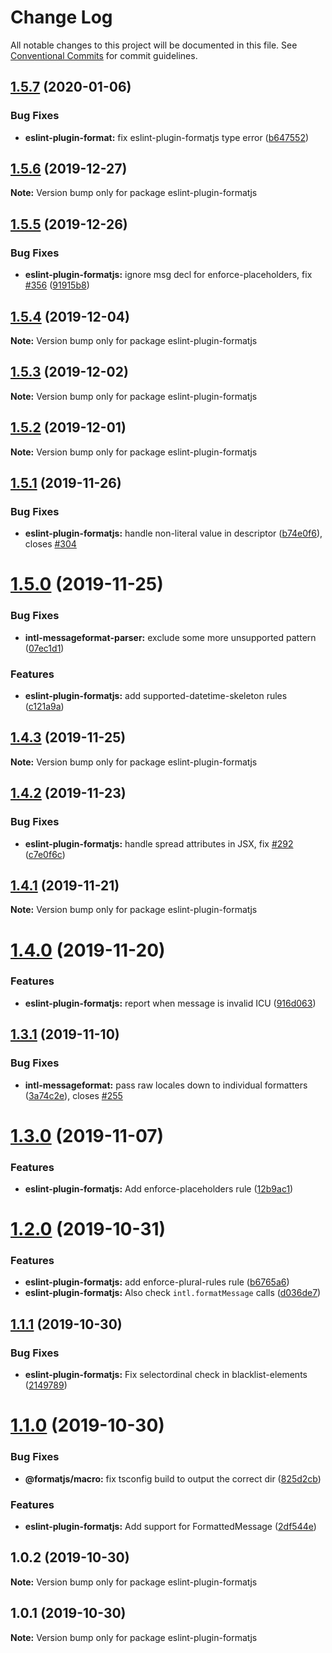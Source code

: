# Change Log

All notable changes to this project will be documented in this file.
See [Conventional Commits](https://conventionalcommits.org) for commit guidelines.

## [1.5.7](https://github.com/formatjs/formatjs/compare/eslint-plugin-formatjs@1.5.6...eslint-plugin-formatjs@1.5.7) (2020-01-06)


### Bug Fixes

* **eslint-plugin-format:** fix eslint-plugin-formatjs type error ([b647552](https://github.com/formatjs/formatjs/commit/b6475523bf816e2ac3be6c03d0b565fccb2b5c29))





## [1.5.6](https://github.com/formatjs/formatjs/compare/eslint-plugin-formatjs@1.5.5...eslint-plugin-formatjs@1.5.6) (2019-12-27)

**Note:** Version bump only for package eslint-plugin-formatjs





## [1.5.5](https://github.com/formatjs/formatjs/compare/eslint-plugin-formatjs@1.5.4...eslint-plugin-formatjs@1.5.5) (2019-12-26)


### Bug Fixes

* **eslint-plugin-formatjs:** ignore msg decl for enforce-placeholders, fix [#356](https://github.com/formatjs/formatjs/issues/356) ([91915b8](https://github.com/formatjs/formatjs/commit/91915b84eb9c37e069c6b457f4a7249908d58a56))





## [1.5.4](https://github.com/formatjs/formatjs/compare/eslint-plugin-formatjs@1.5.3...eslint-plugin-formatjs@1.5.4) (2019-12-04)

**Note:** Version bump only for package eslint-plugin-formatjs





## [1.5.3](https://github.com/formatjs/formatjs/compare/eslint-plugin-formatjs@1.5.2...eslint-plugin-formatjs@1.5.3) (2019-12-02)

**Note:** Version bump only for package eslint-plugin-formatjs





## [1.5.2](https://github.com/formatjs/formatjs/compare/eslint-plugin-formatjs@1.5.1...eslint-plugin-formatjs@1.5.2) (2019-12-01)

**Note:** Version bump only for package eslint-plugin-formatjs





## [1.5.1](https://github.com/formatjs/formatjs/compare/eslint-plugin-formatjs@1.5.0...eslint-plugin-formatjs@1.5.1) (2019-11-26)


### Bug Fixes

* **eslint-plugin-formatjs:** handle non-literal value in descriptor ([b74e0f6](https://github.com/formatjs/formatjs/commit/b74e0f63a022e1bff505df3dd2d8165c9c7ba8fc)), closes [#304](https://github.com/formatjs/formatjs/issues/304)





# [1.5.0](https://github.com/formatjs/formatjs/compare/eslint-plugin-formatjs@1.4.3...eslint-plugin-formatjs@1.5.0) (2019-11-25)


### Bug Fixes

* **intl-messageformat-parser:** exclude some more unsupported pattern ([07ec1d1](https://github.com/formatjs/formatjs/commit/07ec1d119169879617f17c542d6992c31ec85856))


### Features

* **eslint-plugin-formatjs:** add supported-datetime-skeleton rules ([c121a9a](https://github.com/formatjs/formatjs/commit/c121a9a9a52f21fbe1fdfc70e31c0275efbd0f8d))





## [1.4.3](https://github.com/formatjs/formatjs/compare/eslint-plugin-formatjs@1.4.2...eslint-plugin-formatjs@1.4.3) (2019-11-25)

**Note:** Version bump only for package eslint-plugin-formatjs





## [1.4.2](https://github.com/formatjs/formatjs/compare/eslint-plugin-formatjs@1.4.1...eslint-plugin-formatjs@1.4.2) (2019-11-23)


### Bug Fixes

* **eslint-plugin-formatjs:** handle spread attributes in JSX, fix [#292](https://github.com/formatjs/formatjs/issues/292) ([c7e0f6c](https://github.com/formatjs/formatjs/commit/c7e0f6c09fe78688c919c1654a6474f227aa29e9))





## [1.4.1](https://github.com/formatjs/formatjs/compare/eslint-plugin-formatjs@1.4.0...eslint-plugin-formatjs@1.4.1) (2019-11-21)

**Note:** Version bump only for package eslint-plugin-formatjs





# [1.4.0](https://github.com/formatjs/formatjs/compare/eslint-plugin-formatjs@1.3.1...eslint-plugin-formatjs@1.4.0) (2019-11-20)


### Features

* **eslint-plugin-formatjs:** report when message is invalid ICU ([916d063](https://github.com/formatjs/formatjs/commit/916d06361d6bb30f728fd6e948cf0ae724ba635f))





## [1.3.1](https://github.com/formatjs/formatjs/compare/eslint-plugin-formatjs@1.3.0...eslint-plugin-formatjs@1.3.1) (2019-11-10)


### Bug Fixes

* **intl-messageformat:** pass raw locales down to individual formatters ([3a74c2e](https://github.com/formatjs/formatjs/commit/3a74c2e7c6592de3a4f5ca182c5846fe095abe55)), closes [#255](https://github.com/formatjs/formatjs/issues/255)





# [1.3.0](https://github.com/formatjs/formatjs/compare/eslint-plugin-formatjs@1.2.0...eslint-plugin-formatjs@1.3.0) (2019-11-07)


### Features

* **eslint-plugin-formatjs:** Add enforce-placeholders rule ([12b9ac1](https://github.com/formatjs/formatjs/commit/12b9ac11a5fb1da4308cf4b6abeb6e8b6adce59f))





# [1.2.0](https://github.com/formatjs/formatjs/compare/eslint-plugin-formatjs@1.1.1...eslint-plugin-formatjs@1.2.0) (2019-10-31)


### Features

* **eslint-plugin-formatjs:** add enforce-plural-rules rule ([b6765a6](https://github.com/formatjs/formatjs/commit/b6765a6533b6a749abf79aff2d5801a8d8ad9b22))
* **eslint-plugin-formatjs:** Also check `intl.formatMessage` calls ([d036de7](https://github.com/formatjs/formatjs/commit/d036de71721e4cf22d6149bde3d7c8006a1497b0))





## [1.1.1](https://github.com/formatjs/formatjs/compare/eslint-plugin-formatjs@1.1.0...eslint-plugin-formatjs@1.1.1) (2019-10-30)


### Bug Fixes

* **eslint-plugin-formatjs:** Fix selectordinal check in blacklist-elements ([2149789](https://github.com/formatjs/formatjs/commit/2149789d18f2dc65ae362d9fc9f52e17f44fd682))





# [1.1.0](https://github.com/formatjs/formatjs/compare/eslint-plugin-formatjs@1.0.2...eslint-plugin-formatjs@1.1.0) (2019-10-30)


### Bug Fixes

* **@formatjs/macro:** fix tsconfig build to output the correct dir ([825d2cb](https://github.com/formatjs/formatjs/commit/825d2cb035b76276be259fbff08e0bf456203207))


### Features

* **eslint-plugin-formatjs:** Add support for FormattedMessage ([2df544e](https://github.com/formatjs/formatjs/commit/2df544e6b56d314460204f3f6f11003b57eda47e))





## 1.0.2 (2019-10-30)

**Note:** Version bump only for package eslint-plugin-formatjs





## 1.0.1 (2019-10-30)

**Note:** Version bump only for package eslint-plugin-formatjs
